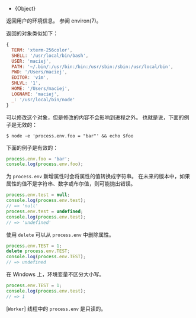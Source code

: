<!-- YAML
added: v0.1.27
changes:
  - version: v10.0.0
    pr-url: https://github.com/nodejs/node/pull/18990
    description: Implicit conversion of variable value to string is deprecated.
-->

* {Object}

返回用户的环境信息。
参阅 environ(7)。

返回的对象类似如下：

<!-- eslint-skip -->
```js
{
  TERM: 'xterm-256color',
  SHELL: '/usr/local/bin/bash',
  USER: 'maciej',
  PATH: '~/.bin/:/usr/bin:/bin:/usr/sbin:/sbin:/usr/local/bin',
  PWD: '/Users/maciej',
  EDITOR: 'vim',
  SHLVL: '1',
  HOME: '/Users/maciej',
  LOGNAME: 'maciej',
  _: '/usr/local/bin/node'
}
```

可以修改这个对象，但是修改的内容不会影响到进程之外。
也就是说，下面的例子是无效的：

```console
$ node -e 'process.env.foo = "bar"' && echo $foo
```

下面的例子是有效的：

```js
process.env.foo = 'bar';
console.log(process.env.foo);
```

为 `process.env` 新增属性时会将属性的值转换成字符串。
在未来的版本中，如果属性的值不是字符串、数字或布尔值，则可能抛出错误。

```js
process.env.test = null;
console.log(process.env.test);
// => 'null'
process.env.test = undefined;
console.log(process.env.test);
// => 'undefined'
```

使用 `delete` 可以从 `process.env` 中删除属性。

```js
process.env.TEST = 1;
delete process.env.TEST;
console.log(process.env.TEST);
// => undefined
```

在 Windows 上，环境变量不区分大小写。

```js
process.env.TEST = 1;
console.log(process.env.test);
// => 1
```

[`Worker`] 线程中的 `process.env` 是只读的。

